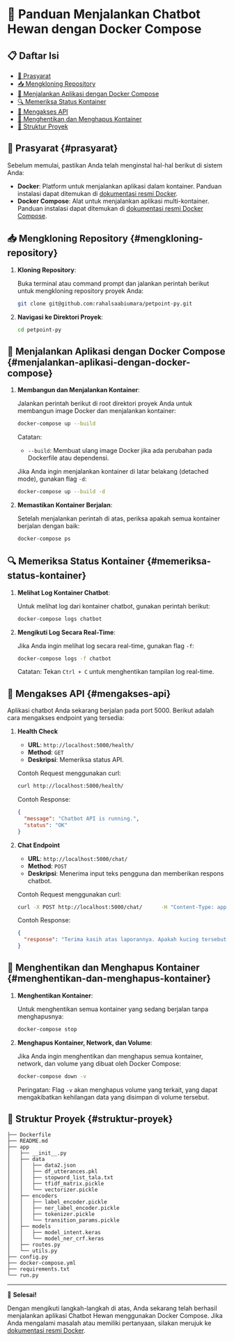 # 🐾 Panduan Menjalankan Chatbot Hewan dengan Docker Compose

## 📋 Daftar Isi
- [🔧 Prasyarat](#prasyarat)
- [📥 Mengkloning Repository](#mengkloning-repository)
- [🚀 Menjalankan Aplikasi dengan Docker Compose](#menjalankan-aplikasi-dengan-docker-compose)
- [🔍 Memeriksa Status Kontainer](#memeriksa-status-kontainer)
- [📡 Mengakses API](#mengakses-api)
- [🧹 Menghentikan dan Menghapus Kontainer](#menghentikan-dan-menghapus-kontainer)
- [📂 Struktur Proyek](#struktur-proyek)

## 🔧 Prasyarat {#prasyarat}

Sebelum memulai, pastikan Anda telah menginstal hal-hal berikut di sistem Anda:

- **Docker**: Platform untuk menjalankan aplikasi dalam kontainer. Panduan instalasi dapat ditemukan di [dokumentasi resmi Docker](https://docs.docker.com/get-docker/).
- **Docker Compose**: Alat untuk menjalankan aplikasi multi-kontainer. Panduan instalasi dapat ditemukan di [dokumentasi resmi Docker Compose](https://docs.docker.com/compose/install/).

## 📥 Mengkloning Repository {#mengkloning-repository}

1. **Kloning Repository**:

   Buka terminal atau command prompt dan jalankan perintah berikut untuk mengkloning repository proyek Anda:

   ```bash
   git clone git@github.com:rahalsaabiumara/petpoint-py.git
   ```

2. **Navigasi ke Direktori Proyek**:

   ```bash
   cd petpoint-py
   ```

## 🚀 Menjalankan Aplikasi dengan Docker Compose {#menjalankan-aplikasi-dengan-docker-compose}

1. **Membangun dan Menjalankan Kontainer**:

   Jalankan perintah berikut di root direktori proyek Anda untuk membangun image Docker dan menjalankan kontainer:

   ```bash
   docker-compose up --build
   ```

   Catatan:
   - `--build`: Membuat ulang image Docker jika ada perubahan pada Dockerfile atau dependensi.

   Jika Anda ingin menjalankan kontainer di latar belakang (detached mode), gunakan flag `-d`:

   ```bash
   docker-compose up --build -d
   ```

2. **Memastikan Kontainer Berjalan**:

   Setelah menjalankan perintah di atas, periksa apakah semua kontainer berjalan dengan baik:

   ```bash
   docker-compose ps
   ```

## 🔍 Memeriksa Status Kontainer {#memeriksa-status-kontainer}

1. **Melihat Log Kontainer Chatbot**:

   Untuk melihat log dari kontainer chatbot, gunakan perintah berikut:

   ```bash
   docker-compose logs chatbot
   ```

2. **Mengikuti Log Secara Real-Time**:

   Jika Anda ingin melihat log secara real-time, gunakan flag `-f`:

   ```bash
   docker-compose logs -f chatbot
   ```

   Catatan: Tekan `Ctrl + C` untuk menghentikan tampilan log real-time.

## 📡 Mengakses API {#mengakses-api}

Aplikasi chatbot Anda sekarang berjalan pada port 5000. Berikut adalah cara mengakses endpoint yang tersedia:

1. **Health Check**

   - **URL**: `http://localhost:5000/health/`
   - **Method**: `GET`
   - **Deskripsi**: Memeriksa status API.

   Contoh Request menggunakan curl:

   ```bash
   curl http://localhost:5000/health/
   ```

   Contoh Response:

   ```json
   {
     "message": "Chatbot API is running.",
     "status": "OK"
   }
   ```

2. **Chat Endpoint**

   - **URL**: `http://localhost:5000/chat/`
   - **Method**: `POST`
   - **Deskripsi**: Menerima input teks pengguna dan memberikan respons chatbot.

   Contoh Request menggunakan curl:

   ```bash
   curl -X POST http://localhost:5000/chat/      -H "Content-Type: application/json"      -d '{"text": "Halo, saya melihat seekor kucing sakit di depan rumah.", "session_id": "12345"}'
   ```

   Contoh Response:

   ```json
   {
     "response": "Terima kasih atas laporannya. Apakah kucing tersebut menunjukkan gejala seperti demam atau muntah?"
   }
   ```

## 🧹 Menghentikan dan Menghapus Kontainer {#menghentikan-dan-menghapus-kontainer}

1. **Menghentikan Kontainer**:

   Untuk menghentikan semua kontainer yang sedang berjalan tanpa menghapusnya:

   ```bash
   docker-compose stop
   ```

2. **Menghapus Kontainer, Network, dan Volume**:

   Jika Anda ingin menghentikan dan menghapus semua kontainer, network, dan volume yang dibuat oleh Docker Compose:

   ```bash
   docker-compose down -v
   ```

   Peringatan: Flag `-v` akan menghapus volume yang terkait, yang dapat mengakibatkan kehilangan data yang disimpan di volume tersebut.

## 📂 Struktur Proyek {#struktur-proyek}

```
├── Dockerfile
├── README.md
├── app
│   ├── __init__.py
│   ├── data
│   │   ├── data2.json
│   │   ├── df_utterances.pkl
│   │   ├── stopword_list_tala.txt
│   │   ├── tfidf_matrix.pickle
│   │   └── vectorizer.pickle
│   ├── encoders
│   │   ├── label_encoder.pickle
│   │   ├── ner_label_encoder.pickle
│   │   ├── tokenizer.pickle
│   │   └── transition_params.pickle
│   ├── models
│   │   ├── model_intent.keras
│   │   └── model_ner_crf.keras
│   ├── routes.py
│   └── utils.py
├── config.py
├── docker-compose.yml
├── requirements.txt
└── run.py
```

---

🎉 **Selesai!**

Dengan mengikuti langkah-langkah di atas, Anda sekarang telah berhasil menjalankan aplikasi Chatbot Hewan menggunakan Docker Compose. Jika Anda mengalami masalah atau memiliki pertanyaan, silakan merujuk ke [dokumentasi resmi Docker](https://docs.docker.com/).

